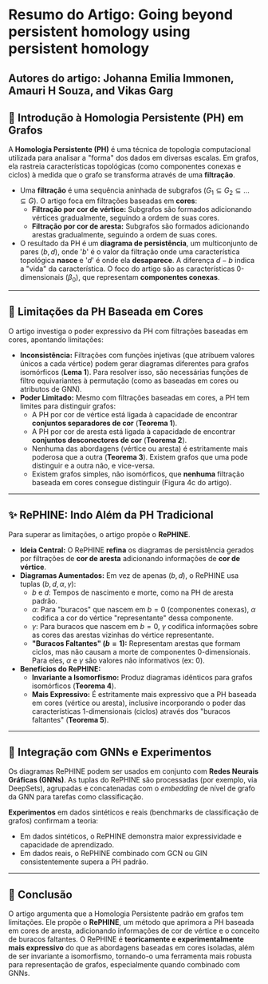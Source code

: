 # Resumo do Artigo: Going beyond persistent homology using persistent homology
Autores do artigo: Johanna Emilia Immonen, Amauri H Souza, and Vikas Garg
---

## 📄 Introdução à Homologia Persistente (PH) em Grafos

A **Homologia Persistente (PH)** é uma técnica de topologia computacional utilizada para analisar a "forma" dos dados em diversas escalas. Em grafos, ela rastreia características topológicas (como componentes conexas e ciclos) à medida que o grafo se transforma através de uma **filtração**.

* Uma **filtração** é uma sequência aninhada de subgrafos ($G_1 \subseteq G_2 \subseteq \dots \subseteq G$). O artigo foca em filtrações baseadas em **cores**:
    * **Filtração por cor de vértice:** Subgrafos são formados adicionando vértices gradualmente, seguindo a ordem de suas cores.
    * **Filtração por cor de aresta:** Subgrafos são formados adicionando arestas gradualmente, seguindo a ordem de suas cores.
* O resultado da PH é um **diagrama de persistência**, um multiconjunto de pares $(b, d)$, onde '$b$' é o valor da filtração onde uma característica topológica **nasce** e '$d$' é onde ela **desaparece**. A diferença $d-b$ indica a "vida" da característica. O foco do artigo são as características 0-dimensionais ($\beta_0$), que representam **componentes conexas**.

---

## 🚫 Limitações da PH Baseada em Cores

O artigo investiga o poder expressivo da PH com filtrações baseadas em cores, apontando limitações:

* **Inconsistência:** Filtrações com funções injetivas (que atribuem valores únicos a cada vértice) podem gerar diagramas diferentes para grafos isomórficos (**Lema 1**). Para resolver isso, são necessárias funções de filtro equivariantes à permutação (como as baseadas em cores ou atributos de GNN).
* **Poder Limitado:** Mesmo com filtrações baseadas em cores, a PH tem limites para distinguir grafos:
    * A PH por cor de vértice está ligada à capacidade de encontrar **conjuntos separadores de cor** (**Teorema 1**).
    * A PH por cor de aresta está ligada à capacidade de encontrar **conjuntos desconectores de cor** (**Teorema 2**).
    * Nenhuma das abordagens (vértice ou aresta) é estritamente mais poderosa que a outra (**Teorema 3**). Existem grafos que uma pode distinguir e a outra não, e vice-versa.
    * Existem grafos simples, não isomórficos, que **nenhuma** filtração baseada em cores consegue distinguir (Figura 4c do artigo).

---

## ✨ RePHINE: Indo Além da PH Tradicional

Para superar as limitações, o artigo propõe o **RePHINE**.

* **Ideia Central:** O RePHINE **refina** os diagramas de persistência gerados por filtrações de **cor de aresta** adicionando informações de **cor de vértice**.
* **Diagramas Aumentados:** Em vez de apenas $(b, d)$, o RePHINE usa tuplas $(b, d, \alpha, \gamma)$:
    * $b$ e $d$: Tempos de nascimento e morte, como na PH de aresta padrão.
    * $\alpha$: Para "buracos" que nascem em $b=0$ (componentes conexas), $\alpha$ codifica a cor do vértice "representante" dessa componente.
    * $\gamma$: Para buracos que nascem em $b=0$, $\gamma$ codifica informações sobre as cores das arestas vizinhas do vértice representante.
    * **"Buracos Faltantes" ($b=1$):** Representam arestas que formam ciclos, mas não causam a morte de componentes 0-dimensionais. Para eles, $\alpha$ e $\gamma$ são valores não informativos (ex: 0).
* **Benefícios do RePHINE:**
    * **Invariante a Isomorfismo:** Produz diagramas idênticos para grafos isomórficos (**Teorema 4**).
    * **Mais Expressivo:** É estritamente mais expressivo que a PH baseada em cores (vértice ou aresta), inclusive incorporando o poder das características 1-dimensionais (ciclos) através dos "buracos faltantes" (**Teorema 5**).

---

## 🤝 Integração com GNNs e Experimentos

Os diagramas RePHINE podem ser usados em conjunto com **Redes Neurais Gráficas (GNNs)**. As tuplas do RePHINE são processadas (por exemplo, via DeepSets), agrupadas e concatenadas com o *embedding* de nível de grafo da GNN para tarefas como classificação.

**Experimentos** em dados sintéticos e reais (benchmarks de classificação de grafos) confirmam a teoria:

* Em dados sintéticos, o RePHINE demonstra maior expressividade e capacidade de aprendizado.
* Em dados reais, o RePHINE combinado com GCN ou GIN consistentemente supera a PH padrão.

---

## 🎯 Conclusão

O artigo argumenta que a Homologia Persistente padrão em grafos tem limitações. Ele propõe o **RePHINE**, um método que aprimora a PH baseada em cores de aresta, adicionando informações de cor de vértice e o conceito de buracos faltantes. O RePHINE é **teoricamente e experimentalmente mais expressivo** do que as abordagens baseadas em cores isoladas, além de ser invariante a isomorfismo, tornando-o uma ferramenta mais robusta para representação de grafos, especialmente quando combinado com GNNs.

